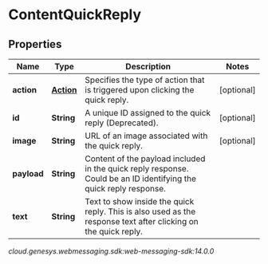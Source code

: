 # ContentQuickReply


## Properties

| Name | Type | Description | Notes |
| ------------ | ------------- | ------------- | ------------- |
| **action** | [**Action**](Action) | Specifies the type of action that is triggered upon clicking the quick reply. |  [optional] |
| **id** | **String** | A unique ID assigned to the quick reply (Deprecated). |  [optional] |
| **image** | **String** | URL of an image associated with the quick reply. |  [optional] |
| **payload** | **String** | Content of the payload included in the quick reply response. Could be an ID identifying the quick reply response. |  |
| **text** | **String** | Text to show inside the quick reply. This is also used as the response text after clicking on the quick reply. |  |




_cloud.genesys.webmessaging.sdk:web-messaging-sdk:14.0.0_
